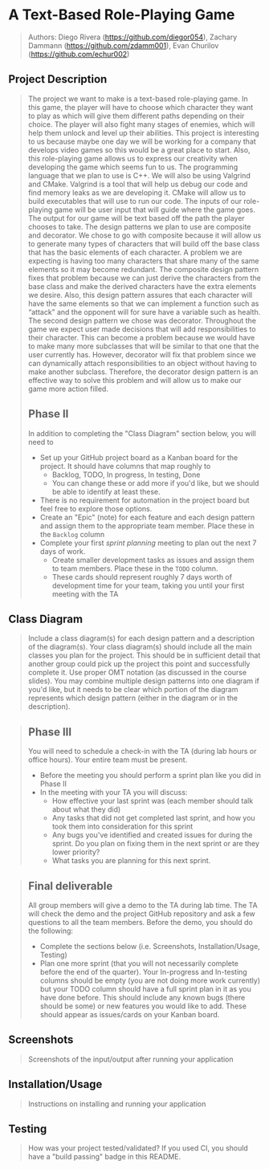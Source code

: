 # A Text-Based Role-Playing Game

 > Authors: Diego Rivera (https://github.com/diegor054), Zachary Dammann (https://github.com/zdamm001), Evan Churilov (https://github.com/echur002)
 

## Project Description
 > The project we want to make is a text-based role-playing game. In this game, the player will have to choose which character they want to play as which will give them different paths depending on their choice. The player will also fight many stages of enemies, which will help them unlock and level up their abilities. This project is interesting to us because maybe one day we will be working for a company that develops video games so this would be a great place to start. Also, this role-playing game allows us to express our creativity when developing the game which seems fun to us. The programming language that we plan to use is C++. We will also be using Valgrind and CMake. Valgrind is a tool that will help us debug our code and find memory leaks as we are developing it. CMake will allow us to build executables that will use to run our code. The inputs of our role-playing game will be user input that will guide where the game goes. The output for our game will be text based off the path the player chooses to take. The design patterns we plan to use are composite and decorator. We chose to go with composite because it will allow us to generate many types of characters that will build off the base class that has the basic elements of each character. A problem we are expecting is having too many characters that share many of the same elements so it may become redundant. The composite design pattern fixes that problem because we can just derive the characters from the base class and make the derived characters have the extra elements we desire. Also, this design pattern assures that each character will have the same elements so that we can implement a function such as “attack” and the opponent will for sure have a variable such as health. The second design pattern we chose was decorator. Throughout the game we expect user made decisions that will add responsibilities to their character. This can become a problem because we would have to make many more subclasses that will be similar to that one that the user currently has. However, decorator will fix that problem since we can dynamically attach responsibilities to an object without having to make another subclass. Therefore, the decorator design pattern is an effective way to solve this problem and will allow us to make our game more action filled. 
 > 
 > ## Phase II
 > In addition to completing the "Class Diagram" section below, you will need to 
 > * Set up your GitHub project board as a Kanban board for the project. It should have columns that map roughly to 
 >   * Backlog, TODO, In progress, In testing, Done
 >   * You can change these or add more if you'd like, but we should be able to identify at least these.
 > * There is no requirement for automation in the project board but feel free to explore those options.
 > * Create an "Epic" (note) for each feature and each design pattern and assign them to the appropriate team member. Place these in the `Backlog` column
 > * Complete your first *sprint planning* meeting to plan out the next 7 days of work.
 >   * Create smaller development tasks as issues and assign them to team members. Place these in the `TODO` column.
 >   * These cards should represent roughly 7 days worth of development time for your team, taking you until your first meeting with the TA
## Class Diagram
 > Include a class diagram(s) for each design pattern and a description of the diagram(s). Your class diagram(s) should include all the main classes you plan for the project. This should be in sufficient detail that another group could pick up the project this point and successfully complete it. Use proper OMT notation (as discussed in the course slides). You may combine multiple design patterns into one diagram if you'd like, but it needs to be clear which portion of the diagram represents which design pattern (either in the diagram or in the description). 
 
 > ## Phase III
 > You will need to schedule a check-in with the TA (during lab hours or office hours). Your entire team must be present. 
 > * Before the meeting you should perform a sprint plan like you did in Phase II
 > * In the meeting with your TA you will discuss: 
 >   - How effective your last sprint was (each member should talk about what they did)
 >   - Any tasks that did not get completed last sprint, and how you took them into consideration for this sprint
 >   - Any bugs you've identified and created issues for during the sprint. Do you plan on fixing them in the next sprint or are they lower priority?
 >   - What tasks you are planning for this next sprint.

 > ## Final deliverable
 > All group members will give a demo to the TA during lab time. The TA will check the demo and the project GitHub repository and ask a few questions to all the team members. 
 > Before the demo, you should do the following:
 > * Complete the sections below (i.e. Screenshots, Installation/Usage, Testing)
 > * Plan one more sprint (that you will not necessarily complete before the end of the quarter). Your In-progress and In-testing columns should be empty (you are not doing more work currently) but your TODO column should have a full sprint plan in it as you have done before. This should include any known bugs (there should be some) or new features you would like to add. These should appear as issues/cards on your Kanban board. 
 
 ## Screenshots
 > Screenshots of the input/output after running your application
 ## Installation/Usage
 > Instructions on installing and running your application
 ## Testing
 > How was your project tested/validated? If you used CI, you should have a "build passing" badge in this README.
 
